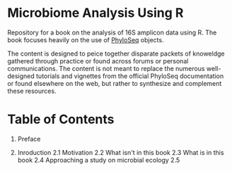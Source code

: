 # Microbiome Analysis Using R

Repository for a book on the analysis of 16S amplicon data using R. The book focuses heavily on the use of [PhyloSeq](https://joey711.github.io/phyloseq/) objects.

The content is designed to peice together disparate packets of knoweldge gathered through practice or found across forums or personal communications. The content is not meant to replace the numerous well-designed tutorials and vignettes from the official PhyloSeq documentation or found elsewhere on the web, but rather to synthesize and complement these resources.

# Table of Contents

1. Preface

2. Inroduction
    2.1 Motivation
    2.2 What isn't in this book
    2.3 What is in this book
    2.4 Approaching a study on microbial ecology
    2.5 
  


